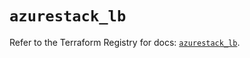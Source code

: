 # `azurestack_lb`

Refer to the Terraform Registry for docs: [`azurestack_lb`](https://registry.terraform.io/providers/hashicorp/azurestack/1.0.0/docs/resources/lb).
